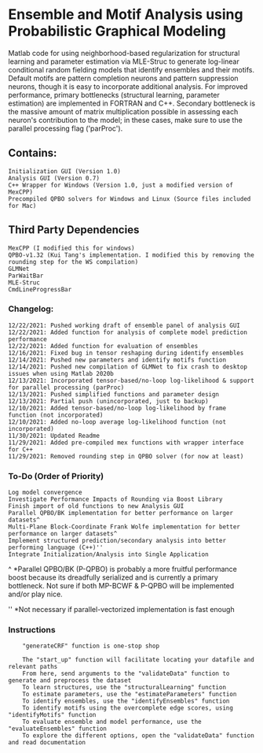 # Ensemble and Motif Analysis using Probabilistic Graphical Modeling  
Matlab code for using neighborhood-based regularization for structural learning and parameter estimation via MLE-Struc to generate log-linear conditional random fielding models that identify ensembles and their motifs. Default motifs are pattern completion neurons and pattern suppression neurons, though it is easy to incorporate additional analysis. For improved performance, primary bottlenecks (structural learning, parameter estimation) are implemented in FORTRAN and C++. Secondary bottleneck is the massive amount of matrix multiplication possible in assessing each neuron's contribution to the model; in these cases, make sure to use the parallel processing flag ('parProc').

## Contains:  
    Initialization GUI (Version 1.0)  
    Analysis GUI (Version 0.7)  
    C++ Wrapper for Windows (Version 1.0, just a modified version of MexCPP)  
    Precompiled QPBO solvers for Windows and Linux (Source files included for Mac)  

## Third Party Dependencies  
    MexCPP (I modified this for windows)  
    QPBO-v1.32 (Kui Tang's implementation. I modified this by removing the rounding step for the WS compilation)
    GLMNet
    ParWaitBar  
    MLE-Struc
    CmdLineProgressBar
    

### Changelog: 
    12/22/2021: Pushed working draft of ensemble panel of analysis GUI          
    12/22/2021: Added function for analysis of complete model prediction performance        
    12/22/2021: Added function for evaluation of ensembles          
    12/16/2021: Fixed bug in tensor reshaping during identify ensembles
    12/14/2021: Pushed new parameters and identify motifs function
    12/14/2021: Pushed new compilation of GLMNet to fix crash to desktop issues when using Matlab 2020b
    12/13/2021: Incorporated tensor-based/no-loop log-likelihood & support for parallel processing (parProc)
    12/13/2021: Pushed simplified functions and parameter design
    12/13/2021: Partial push (unincorporated, just to backup)     
    12/10/2021: Added tensor-based/no-loop log-likelihood by frame function (not incorporated)      
    12/10/2021: Added no-loop average log-likelihood function (not incorporated)
    11/30/2021: Updated Readme        
    11/29/2021: Added pre-compiled mex functions with wrapper interface for C++   
    11/29/2021: Removed rounding step in QPBO solver (for now at least)  

### To-Do (Order of Priority)     
    Log model convergence     
    Investigate Performance Impacts of Rounding via Boost Library  
    Finish import of old functions to new Analysis GUI  
    Parallel QPBO/BK implementation for better performance on larger datasets^      
    Multi-Plane Block-Coordinate Frank Wolfe implementation for better performance on larger datasets^      
    Implement structured prediction/secondary analysis into better performing language (C++)''      
    Integrate Initialization/Analysis into Single Application     

^ *Parallel QPBO/BK (P-QPBO) is probably a more fruitful performance boost because its dreadfully serialized and is currently a primary bottleneck. Not sure if both MP-BCWF & P-QPBO will be implemented and/or play nice.     

'' *Not necessary if parallel-vectorized implementation is fast enough              


### Instructions
        "generateCRF" function is one-stop shop

        The "start_up" function will facilitate locating your datafile and relevant paths       
        From here, send arguments to the "validateData" function to generate and preprocess the dataset
        To learn structures, use the "structuralLearning" function
        To estimate parameters, use the "estimateParameters" function
        To identify ensembles, use the "identifyEnsembles" function
        To identify motifs using the overcomplete edge scores, using "identifyMotifs" function          
        To evaluate ensemble and model performance, use the "evaluateEnsembles" function
        To explore the different options, open the "validateData" function and read documentation
        
       
       
